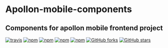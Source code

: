 # Apollon-mobile-components

## Components for apollon mobile frontend project

<!-- Badges section here. -->
[![travis](https://travis-ci.org/zhike-team/apollon-mobile-components.svg?branch=master)](https://travis-ci.org/zhike-team/apollon-mobile-components)
[![npm](https://img.shields.io/npm/v/@zhike/apollon-mobile-components.svg)](https://www.npmjs.com/package/@zhike/apollon-mobile-components)
[![npm](https://img.shields.io/npm/v/@zhike/apollon-mobile-components/latest.svg)](https://www.npmjs.com/package/@zhike/apollon-mobile-components)
[![npm](https://img.shields.io/npm/l/@zhike/apollon-mobile-components.svg)](https://www.npmjs.com/package/@zhike/apollon-mobile-components)
[![npm](https://img.shields.io/npm/dm/@zhike/apollon-mobile-components.svg)](https://www.npmjs.com/package/@zhike/apollon-mobile-components)
[![GitHub forks](https://img.shields.io/github/forks/zhike-team/eslint-config-zhike.svg?style=social&label=Fork)](https://github.com/zhike-team/eslint-config-zhike/fork)
[![GitHub stars](https://img.shields.io/github/stars/zhike-team/eslint-config-zhike.svg?style=social&label=Star)](https://github.com/zhike-team/eslint-config-zhike)
